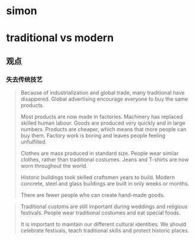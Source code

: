 # simon

# traditional vs modern

## 观点
### 失去传统技艺

<blockquote>

Because of industrialization and global trade, many traditional have disappered. Global advertising encourage everyone to buy the same products.

Most products are now made in factories. Machinery has replaced skilled human labour. Goods are produced very quickly and in large numbers. Products are cheaper, which means that more people can buy them. Factory work is boring and leaves people feeling unfulfilled.

Clothes are mass produced in standard size. People wear similar clothes, rather than traditional costumes. Jeans and T-shirts are now worn throughout the world.

Historic buildings took skilled craftsmen years to build. Modern concrete, steel and glass buildings are built in only weeks or months.

There are fewer people who can create hand-made goods.

</blockquote>


<blockquote>

Traditional customs are still important during weddings and religious festivals. People wear traditional costumes and eat special foods.

It is important to maintain our different cultural identities. We should celebrate festivals, teach traditional skills and protect historic places.

</blockquote>